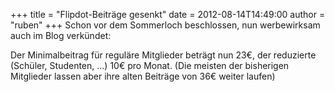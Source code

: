 +++
title = "Flipdot-Beiträge gesenkt"
date = 2012-08-14T14:49:00
author = "ruben"
+++
Schon vor dem Sommerloch beschlossen, nun werbewirksam auch im Blog
verkündet:  
  
Der Minimalbeitrag für reguläre Mitglieder beträgt nun 23€, der
reduzierte (Schüler, Studenten, ...) 10€ pro Monat. (Die meisten der
bisherigen Mitglieder lassen aber ihre alten Beiträge von 36€ weiter
laufen)
